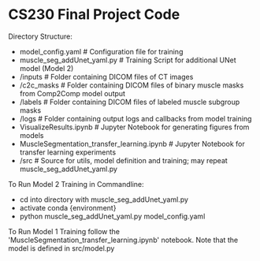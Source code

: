 # CS230 Final Project Code

Directory Structure:
- model_config.yaml           # Configuration file for training
- muscle_seg_addUnet_yaml.py  # Training Script for additional UNet model (Model 2)
- /inputs                     # Folder containing DICOM files of CT images
- /c2c_masks                  # Folder containing DICOM files of binary muscle masks from Comp2Comp model output
- /labels                     # Folder containing DICOM files of labeled muscle subgroup masks
- /logs                       # Folder containing output logs and callbacks from model training
- VisualizeResults.ipynb      # Jupyter Notebook for generating figures from models
- MuscleSegmentation_transfer_learning.ipynb # Jupyter Notebook for transfer learning experiments
- /src                        # Source for utils, model definition and training; may repeat muscle_seg_addUnet_yaml.py

To Run Model 2 Training in Commandline: 
- cd into directory with muscle_seg_addUnet_yaml.py
- activate conda {environment}
- python muscle_seg_addUnet_yaml.py model_config.yaml

To Run Model 1 Training follow the 'MuscleSegmentation_transfer_learning.ipynb' notebook. Note that the model is defined in src/model.py 
